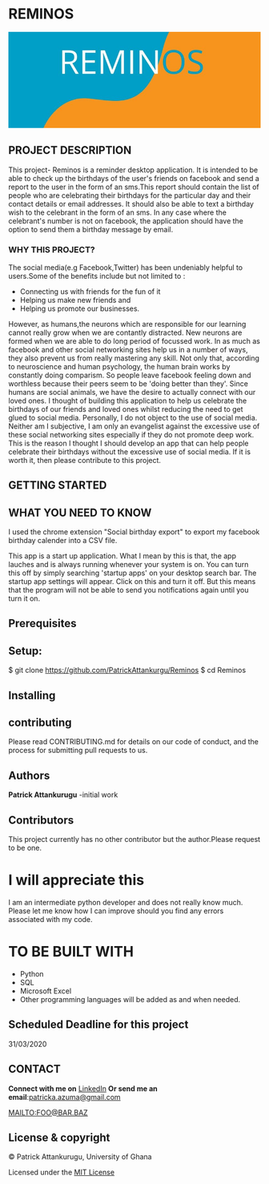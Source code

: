 # REMINOS


![alt text](REMINOS.jpg)

## PROJECT DESCRIPTION

This project- Reminos is a reminder desktop application. It is intended to be able to check up the birthdays of the user's friends  on facebook and send a report to the user in the form of an sms.This report should contain the list of people who are celebrating their birthdays for the particular day and their contact details or email addresses. It should also be able to text a birthday wish to the celebrant in the form of an sms. In any case where the celebrant's number is not on facebook, the application should have the option to send them a birthday message by email.
### WHY THIS PROJECT?
The social media(e.g Facebook,Twitter) has been undeniably helpful to users.Some of the benefits include but not limited to :
* Connecting us with friends for the fun of it
* Helping us make new friends and 
* Helping us promote our businesses.

However, as humans,the neurons which are responsible for our learning cannot really grow when we are contantly distracted. New neurons are formed when we are able to do long period of focussed work. In as much as facebook and other social networking sites help us in a number of ways, they also prevent us from really mastering any skill. Not only that, according to neuroscience and human psychology, the human brain works by constantly doing comparism. So people leave facebook feeling down and worthless because their peers seem to be 'doing better than they'. Since humans are social animals, we have the desire to actually connect with our loved ones. I thought of building this application to help us celebrate the birthdays of our friends and loved ones whilst reducing the need to get glued to social media. Personally, I do not object to the use of social media. Neither am I subjective, I am only an evangelist against the excessive use of these social networking sites especially if they do not promote deep work. This is the reason I thought I should develop an app that can help people celebrate their birthdays without the excessive use of social media. If it is worth it, then please contribute to this project.

## GETTING STARTED

## WHAT YOU NEED TO KNOW
I used the chrome extension "Social birthday export" to export my facebook birthday calender into a CSV file.

This app is a start up application. What I mean by this is that, the app lauches and is always running whenever your system is on. You can turn this off by simply searching 'startup apps' on your desktop search bar. The startup app settings will appear. Click on this and turn it off. But this means that the program will not be able to send you notifications again until you turn it on.


## Prerequisites

## Setup:
$ git clone https://github.com/PatrickAttankurgu/Reminos
$ cd Reminos



## Installing

## contributing
Please read CONTRIBUTING.md for details on our code of conduct, and the process for submitting pull requests to us.

## Authors
 **Patrick Attankurugu** -initial work

## Contributors
This project currently has no other
 contributor but the author.Please request to be one.

# I will appreciate this

I am an intermediate python developer and does not really know much. Please let me know how I can improve should you find any errors associated with my code. 

 
# TO BE BUILT WITH
* Python
* SQL
* Microsoft Excel
* Other programming languages will be added as and when needed.

## Scheduled Deadline for this project
31/03/2020



## CONTACT 

**Connect with me on**
[LinkedIn](https://www.linkedin.com/in/patrick-attankurugu-b17a60151/)
**Or send me an email**:patricka.azuma@gmail.com




<MAILTO:FOO@BAR.BAZ>




## License & copyright
 © Patrick Attankurugu, University of Ghana

Licensed under the [MIT License](LICENSE)












